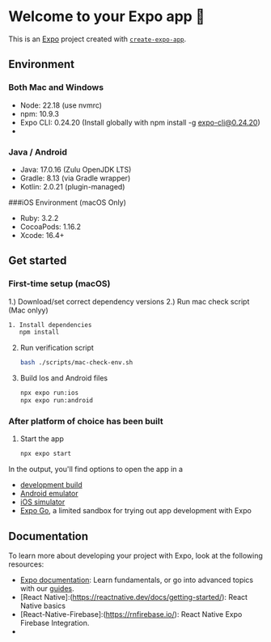 # Welcome to your Expo app 👋

This is an [Expo](https://expo.dev) project created with [`create-expo-app`](https://www.npmjs.com/package/create-expo-app).



## Environment
### Both Mac and Windows 

- Node: 22.18 (use nvmrc) 
- npm: 10.9.3
- Expo CLI: 0.24.20 (Install globally with npm install -g expo-cli@0.24.20)
- 
### Java / Android

- Java: 17.0.16 (Zulu OpenJDK LTS)
- Gradle: 8.13 (via Gradle wrapper)
- Kotlin: 2.0.21 (plugin-managed)
  
###iOS Environment (macOS Only)
- Ruby: 3.2.2
- CocoaPods: 1.16.2
- Xcode: 16.4+
  
## Get started
### First-time setup (macOS)
1.) Download/set correct dependency versions
2.) Run mac check script (Mac onlyy)
```bash
1. Install dependencies
   npm install
   ```
2. Run verification script
     ``` bash
     bash ./scripts/mac-check-env.sh
     ```
3. Build Ios and Android files
     ``` bash
     npx expo run:ios
     npx expo run:android
     ```
### After platform of choice has been built
1. Start the app

   ```bash
   npx expo start
   ```

In the output, you'll find options to open the app in a

- [development build](https://docs.expo.dev/develop/development-builds/introduction/)
- [Android emulator](https://docs.expo.dev/workflow/android-studio-emulator/)
- [iOS simulator](https://docs.expo.dev/workflow/ios-simulator/)
- [Expo Go](https://expo.dev/go), a limited sandbox for trying out app development with Expo

## Documentation

To learn more about developing your project with Expo, look at the following resources:

- [Expo documentation](https://docs.expo.dev/): Learn fundamentals, or go into advanced topics with our [guides](https://docs.expo.dev/guides).
- [React Native]:(https://reactnative.dev/docs/getting-started/): React Native basics
- [React-Native-Firebase]:(https://rnfirebase.io/): React Native Expo Firebase Integration.
- 
